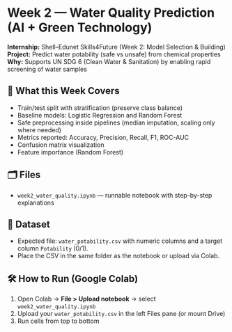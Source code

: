 # Week 2 — Water Quality Prediction (AI + Green Technology)

**Internship:** Shell–Edunet Skills4Future (Week 2: Model Selection & Building)  
**Project:** Predict water potability (safe vs unsafe) from chemical properties  
**Why:** Supports UN SDG 6 (Clean Water & Sanitation) by enabling rapid screening of water samples

## 📌 What this Week Covers
- Train/test split with stratification (preserve class balance)
- Baseline models: Logistic Regression and Random Forest
- Safe preprocessing inside pipelines (median imputation, scaling only where needed)
- Metrics reported: Accuracy, Precision, Recall, F1, ROC-AUC
- Confusion matrix visualization
- Feature importance (Random Forest)

## 🗂 Files
- `week2_water_quality.ipynb` — runnable notebook with step-by-step explanations

## 🧪 Dataset
- Expected file: `water_potability.csv` with numeric columns and a target column `Potability` (0/1).  
- Place the CSV in the same folder as the notebook or upload via Colab.

## 🛠 How to Run (Google Colab)
1. Open Colab → **File > Upload notebook** → select `week2_water_quality.ipynb`
2. Upload your `water_potability.csv` in the left Files pane (or mount Drive)
3. Run cells from top to bottom
